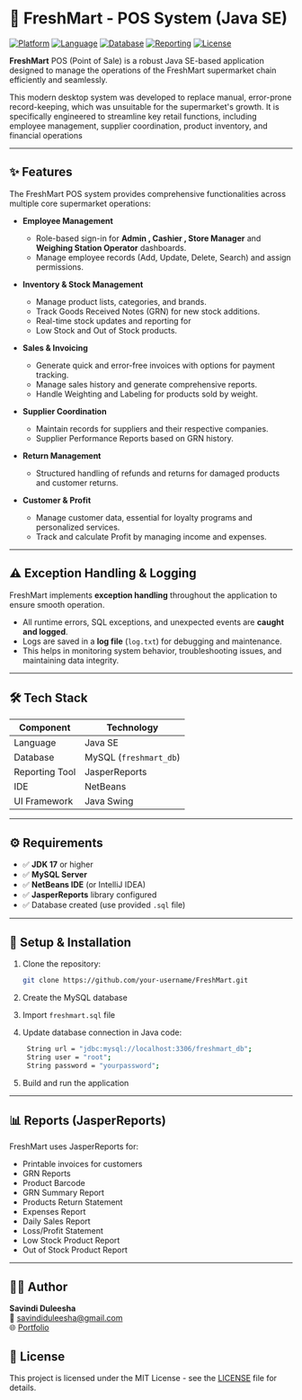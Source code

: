 # 🛒 FreshMart - POS System (Java SE)

[![Platform](https://img.shields.io/badge/platform-Desktop-blue)]()
[![Language](https://img.shields.io/badge/language-Java-orange)]()
[![Database](https://img.shields.io/badge/database-MySQL-green)]()
[![Reporting](https://img.shields.io/badge/reports-JasperReports-purple)]()
[![License](https://img.shields.io/badge/license-MIT-blue)]()

**FreshMart** POS (Point of Sale) is a robust Java SE-based application designed to manage the operations of the FreshMart supermarket chain efficiently and seamlessly.

This modern desktop system was developed to replace manual, error-prone record-keeping, which was unsuitable for the supermarket's growth. It is specifically engineered to streamline key retail functions, including employee management, supplier coordination, product inventory, and financial operations

----
## ✨ Features
The FreshMart POS system provides comprehensive functionalities across multiple core supermarket operations:

- **Employee Management**
    - Role-based sign-in for **Admin , Cashier , Store Manager** and **Weighing Station Operator**  dashboards.
    - Manage employee records (Add, Update, Delete, Search) and assign permissions.
  
- **Inventory & Stock Management**
    - Manage product lists, categories, and brands.
    - Track Goods Received Notes (GRN) for new stock additions.
    - Real-time stock updates and reporting for 
    - Low Stock and Out of Stock products.

- **Sales & Invoicing**
    - Generate quick and error-free invoices with options for payment tracking.
    - Manage sales history and generate comprehensive reports.
    - Handle Weighting and Labeling for products sold by weight.

- **Supplier Coordination**
    - Maintain records for suppliers and their respective companies.
    - Supplier Performance Reports based on GRN history.
      
- **Return Management**
    - Structured handling of refunds and returns for damaged products and customer returns.

- **Customer & Profit**
    - Manage customer data, essential for loyalty programs and personalized services.
    - Track and calculate Profit by managing income and expenses.

---

## ⚠️ Exception Handling & Logging

FreshMart implements **exception handling** throughout the application to ensure smooth operation.  

- All runtime errors, SQL exceptions, and unexpected events are **caught and logged**.  
- Logs are saved in a **log file** (`log.txt`) for debugging and maintenance.  
- This helps in monitoring system behavior, troubleshooting issues, and maintaining data integrity.  

---

## 🛠️ Tech Stack

| Component | Technology |
|------------|-------------|
| Language | Java SE |
| Database | MySQL (`freshmart_db`) |
| Reporting Tool | JasperReports |
| IDE | NetBeans |
| UI Framework | Java Swing |

---

## ⚙️ Requirements

- ✅ **JDK 17** or higher  
- ✅ **MySQL Server**  
- ✅ **NetBeans IDE** (or IntelliJ IDEA)  
- ✅ **JasperReports** library configured  
- ✅ Database created (use provided `.sql` file)

---

## 🚀 Setup & Installation

1. Clone the repository:
   ```bash
   git clone https://github.com/your-username/FreshMart.git
   
2. Create the MySQL database
3. Import `freshmart.sql` file
4. Update database connection in Java code:

   ````bash
    String url = "jdbc:mysql://localhost:3306/freshmart_db";
    String user = "root";
    String password = "yourpassword";
   ````
5. Build and run the application

---

## 📊 Reports (JasperReports)
FreshMart uses JasperReports for:

- Printable invoices for customers
- GRN Reports
- Product Barcode
- GRN Summary Report
- Products Return Statement
- Expenses Report
- Daily Sales Report
- Loss/Profit Statement
- Low Stock Product Report
- Out of Stock Product Report

---

## 👩‍💻 Author
**Savindi Duleesha**  
📧 savindiduleesha@gmail.com  
🌐 [Portfolio](https://savindi2003.github.io/my-portfolio/)

## 📜 License
This project is licensed under the MIT License - see the [LICENSE](LICENSE) file for details.




